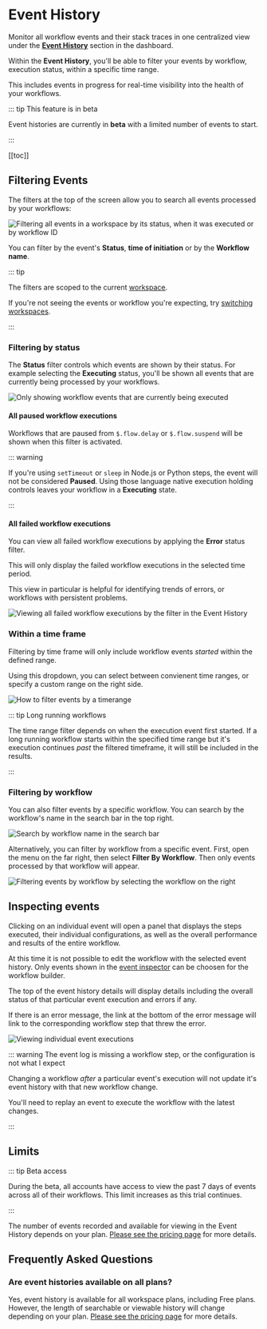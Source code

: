 # Event History

Monitor all workflow events and their stack traces in one centralized view under the [**Event History**](https://pipedream.com/event-history) section in the dashboard.

Within the **Event History**, you'll be able to filter your events by workflow, execution status, within a specific time range.

This includes events in progress for real-time visibility into the health of your workflows.

::: tip This feature is in beta

Event histories are currently in **beta** with a limited number of events to start.

:::

[[toc]]

## Filtering Events

The filters at the top of the screen allow you to search all events processed by your workflows:

![Filtering all events in a workspace by its status, when it was executed or by workflow ID](https://res.cloudinary.com/pipedreamin/image/upload/v1683747287/docs/docs/event%20histories/CleanShot_2023-05-10_at_15.34.00_2x_voaos3.png)

You can filter by the event's **Status**, **time of initiation** or by the **Workflow name**.

::: tip 

The filters are scoped to the current [workspace](/workspaces/).

If you're not seeing the events or workflow you're expecting, try [switching workspaces](/workspaces/#switching-between-workspaces).

:::

### Filtering by status

The **Status** filter controls which events are shown by their status. For example selecting the **Executing** status, you'll be shown all events that are currently being processed by your workflows.

![Only showing workflow events that are currently being executed](https://res.cloudinary.com/pipedreamin/image/upload/v1683748216/docs/docs/event%20histories/CleanShot_2023-05-10_at_15.50.05_2x_yroowb.png)

#### All paused workflow executions

Workflows that are paused from `$.flow.delay` or `$.flow.suspend` will be shown when this filter is activated.

::: warning

If you're using `setTimeout` or `sleep` in Node.js or Python steps, the event will not be considered **Paused**. Using those language native execution holding controls leaves your workflow in a **Executing** state.

:::

#### All failed workflow executions

You can view all failed workflow executions by applying the **Error** status filter.

This will only display the failed workflow executions in the selected time period.

This view in particular is helpful for identifying trends of errors, or workflows with persistent problems.

![Viewing all failed workflow executions by the filter in the Event History](https://res.cloudinary.com/pipedreamin/image/upload/v1683747364/docs/docs/event%20histories/CleanShot_2023-05-10_at_15.35.34_2x_pbooqv.png)


### Within a time frame

Filtering by time frame will only include workflow events _started_ within the defined range.

Using this dropdown, you can select between convienent time ranges, or specify a custom range on the right side.

![How to filter events by a timerange](https://res.cloudinary.com/pipedreamin/image/upload/v1683747452/docs/docs/event%20histories/CleanShot_2023-05-10_at_15.37.01_2x_oxb07m.png)


::: tip Long running workflows

The time range filter depends on when the execution event first started. If a long running workflow starts within the specified time range but it's execution continues _past_ the filtered timeframe, it will still be included in the results.

:::

### Filtering by workflow

You can also filter events by a specific workflow. You can search by the workflow's name in the search bar in the top right.

![Search by workflow name in the search bar](https://res.cloudinary.com/pipedreamin/image/upload/v1683747588/docs/docs/event%20histories/CleanShot_2023-05-10_at_15.39.30_2x_yoa1k6.png)

Alternatively, you can filter by workflow from a specific event. First, open the menu on the far right, then select **Filter By Workflow**. Then only events processed by that workflow will appear.

![Filtering events by workflow by selecting the workflow on the right](https://res.cloudinary.com/pipedreamin/image/upload/v1683747695/docs/docs/event%20histories/CleanShot_2023-05-10_at_15.41.20_2x_ulvdns.png)

## Inspecting events

Clicking on an individual event will open a panel that displays the steps executed, their individual configurations, as well as the overall performance and results of the entire workflow.

At this time it is not possible to edit the workflow with the selected event history. Only events shown in the [event inspector](/workflows/events/inspect/#the-inspector) can be choosen for the workflow builder.

The top of the event history details will display details including the overall status of that particular event execution and errors if any.

If there is an error message, the link at the bottom of the error message will link to the corresponding workflow step that threw the error.

![Viewing individual event executions](https://res.cloudinary.com/pipedreamin/image/upload/v1683748495/docs/docs/event%20histories/CleanShot_2023-05-10_at_15.53.44_2x_t30gsb.png)

::: warning The event log is missing a workflow step, or the configuration is not what I expect

Changing a workflow _after_ a particular event's execution will not update it's event history with that new workflow change.

You'll need to replay an event to execute the workflow with the latest changes.

:::


## Limits

::: tip Beta access

During the beta, all accounts have access to view the past 7 days of events across all of their workflows. This limit increases as this trial continues.

:::

The number of events recorded and available for viewing in the Event History depends on your plan. [Please see the pricing page](https://pipedream.com/pricing) for more details.

## Frequently Asked Questions

### Are event histories available on all plans?

Yes, event history is available for all workspace plans, including Free plans. However, the length of searchable or viewable history will change depending on your plan. [Please see the pricing page](https://pipedream.com/pricing) for more details.
